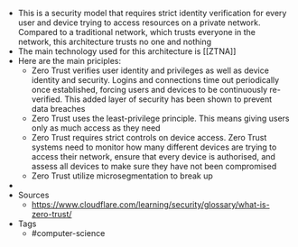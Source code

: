 - This is a security model that requires strict identity verification for every user and device trying to access resources on a private network. Compared to a traditional network, which trusts everyone in the network, this architecture trusts no one and nothing
- The main technology used for this architecture is [[ZTNA]]
- Here are the main priciples:
	- Zero Trust verifies user identity and privileges as well as device identity and security. Logins and connections time out periodically once established, forcing users and devices to be continuously re-verified. This added layer of security has been shown to prevent data breaches
	- Zero Trust uses the least-privilege principle. This means giving users only as much access as they need
	- Zero Trust requires strict controls on device access. Zero Trust systems need to monitor how many different devices are trying to access their network, ensure that every device is authorised, and assess all devices to make sure they have not been compromised
	- Zero Trust utilize microsegmentation to break up
-
- Sources
	- https://www.cloudflare.com/learning/security/glossary/what-is-zero-trust/
- Tags
	- #computer-science